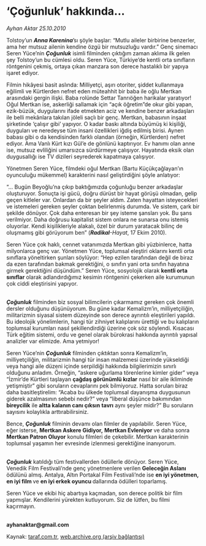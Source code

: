 # ‘Çoğunluk’ hakkında...

*Ayhan Aktar 25.10.2010*

<div class="yazi"><p>Tolstoy’un <b><i>Anna Karenina</i></b>’sı şöyle başlar: “Mutlu aileler birbirine benzerler, ama her mutsuz ailenin kendine özgü bir mutsuzluğu vardır.” Genç sinemacı Seren Yüce’nin <b><i>Çoğunluk</i></b> isimli filminden çıktığım zaman aklıma ilk gelen şey Tolstoy’un bu cümlesi oldu. Seren Yüce, Türkiye’de kentli orta sınıfların röntgenini çekmiş, ortaya çıkan manzara son derece hastalıklı bir yapıya işaret ediyor. </p>
<p>Filmin hikâyesi basit aslında: Milliyetçi, aşırı otoriter, şiddet kullanmaya eğilimli ve Kürtlerden nefret eden müteahhit bir baba ile oğlu Mertkan arasındaki gergin ilişki. Baba rolünde Settar Tanrıöğen harikalar yaratıyor! Oğul Mertkan ise, askerliği sallamak için “açık öğretim”de okur gibi yapan, ezik-büzük, duygularını ifade etmekten aciz ve kendine benzer arkadaşları ile belli mekânlara takılan jöleli saçlı bir genç. Mertkan, babasının inşaat şirketinde ‘çalışır gibi’ yapıyor. O kadar baskı altında büyümüş ki kişiliği, duyguları ve neredeyse tüm insani özellikleri iğdiş edilmiş birisi. Aynen babası gibi o da kendisinden farklı olandan (örneğin, Kürtlerden) nefret ediyor. Ama Vanlı Kürt kızı Gül’e de gönlünü kaptırıyor. Ev hanımı olan anne ise, mutsuz evliliğini umarsızca sürdürmeye çalışıyor. Hayatında eksik olan duygusallığı ise TV dizileri seyrederek kapatmaya çalışıyor.</p>
<p>Yönetmen Seren Yüce, filmdeki oğul Mertkan (Bartu Küçükçağlayan’ın oyunculuğu mükemmel) karakterini nasıl geliştirdiğini şöyle anlatıyor: </p>
<p>“... Bugün Beyoğlu’na çıkıp baktığımızda çoğunluğu benzer arkadaşlar oluşturuyor. Sonuçta işi gücü, doğru dürüst bir hayat görüşü olmadan, gelip geçen kitleler var. Onlardan da bir şeyler aldım. Zaten hayattan isteyecekleri ve istemeleri gereken şeyler çoktan belirlenmiş durumda. Ve sistem, çark bir şekilde dönüyor. Çok daha enteresan bir şey isteme şansları yok. Bu şans verilmiyor. Daha doğrusu kapitalist sistem onlara ne sunarsa onu istemiş oluyorlar. Kendi kişilikleriyle alakalı, özel bir durum yaratacak bilinç de oluşmamış gibi görüyorum ben” (<b><i>Radikal</i></b><i>-Hayat</i>, 17 Ekim 2010).</p>
<p>Seren Yüce çok haklı, cennet vatanımızda Mertkan gibi yüzbinlerce, hatta milyonlarca genç var. Yönetmen Yüce, toplumsal eleştiri oklarını kentli orta sınıflara yöneltirken şunları söylüyor: “Hep ezilen tarafından değil de biraz da ezen tarafından bakmak gerektiğini, o sınıfın yani orta sınıfın hayatına girmek gerektiğini düşündüm.” Seren Yüce, sosyolojik olarak <b>kentli orta sınıflar</b> olarak adlandırdığımız kesimin röntgenini çekerken aile kurumunun çok ciddi eleştirisini yapıyor.</p>
<p><b><i><br/>Çoğunluk</i></b> filminden biz sosyal bilimcilerin çıkarmamız gereken çok önemli dersler olduğunu düşünüyorum. Bu güne kadar Kemalizm’in, milliyetçiliğin, militarizmin siyasal sistem düzeyinde son derece ayrıntılı eleştirileri yapıldı. Bu ideolojik yönelimlerin, hangi tür zihniyet kalıplarını ürettiği ve bu kalıpların toplumsal kurumları nasıl şekillendirdiği üzerine çok söz söylendi. Kısacası Türk eğitim sistemi, ordu ve genel olarak bürokrasi hakkında ayrıntılı yapısal analizler var elimizde. Ama yetmiyor!</p>
<p>Seren Yüce’nin <b><i>Çoğunluk</i></b> filminden çıktıktan sonra Kemalizm’in, milliyetçiliğin, militarizmin hangi tür insan malzemesi üzerinde yükseldiği veya hangi aile düzeni içinde serpildiği hakkında bilgilerimizin sınırlı olduğunu anladım. Örneğin, “askere uğurlama törenlerine kimler gider” veya “İzmir’de Kürtleri taşlayan <b>çağdaş görünümlü kızlar</b> nasıl bir aile ikliminde yetişmiştir” gibi soruların cevaplarını pek bilmiyoruz. Hatta soruları biraz daha basitleştirelim: “Acaba bu ülkede toplumsal dayanışma duygusunun giderek azalmasının sebebi nedir?” veya “liberal düşünce bakımından <b>bireycilik</b> ile <b>altta kalanın canı çıksın</b> <b>tavrı</b> aynı şeyler midir?” Bu soruların sayısını kolaylıkla arttırabilirsiniz. </p>
<p>Bence, <b><i>Çoğunluk</i></b> filminin devamı olan filmler de yapılabilir. Seren Yüce, eğer isterse, <b>Mertkan Askere Gidiyor,</b> <b>Mertkan Evleniyor</b> ve daha sonra <b>Mertkan Patron Oluyor</b> konulu filmleri de çekebilir. Mertkan karakterinin toplumsal yaşamın her evresinde izlenmesi gerektiğine inanıyorum. </p>
<p><b><i><br/>Çoğunluk</i></b> katıldığı tüm festivallerden ödüllerle dönüyor. Seren Yüce, Venedik Film Festivali’nde genç yönetmenlere verilen <b>Geleceğin Aslanı</b> ödülünü almış. Antalya, Altın Portakal Film Festivali’nde ise <b>en iyi yönetmen, en iyi film </b>ve <b>en iyi erkek oyuncu </b>dallarında ödülleri toparlamış.</p>
<p>Seren Yüce ve ekibi hiç abartıya kaçmadan, son derece politik bir film yapmışlar. Kendilerini yürekten kutluyorum. Siz de lütfen, bu filmi kaçırmayın.</p>
<p><b><br/>ayhanaktar@gmail.com</b></p></div>

Kaynak: [taraf.com.tr](http://www.taraf.com.tr:80/ayhan-aktar/makale-cogunluk-hakkinda.htm), [web.archive.org (arşiv bağlantısı)](http://web.archive.org/web/20101027074013/http://www.taraf.com.tr:80/ayhan-aktar/makale-cogunluk-hakkinda.htm)
